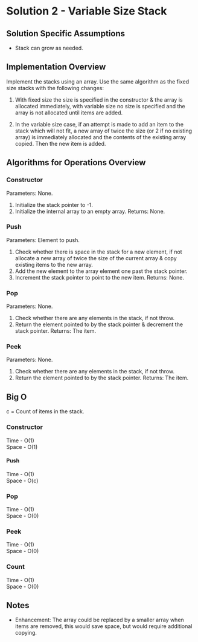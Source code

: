 ﻿# Solution 2 - Variable Size Stack

## Solution Specific Assumptions
- Stack can grow as needed.

## Implementation Overview
Implement the stacks using an array. Use the same algorithm as the fixed size
stacks with the following changes:

1. With fixed size the size is specified in the constructor & the array is
allocated immediately, with variable size no size is specified and the array
is not allocated until items are added.

2. In the variable size case, if an attempt is made to add an item to the
stack which will not fit, a new array of twice the size (or 2 if no existing array)
is immediately allocated and the contents of the existing array copied.
Then the new item is added.

## Algorithms for Operations Overview

### Constructor
Parameters: None.
1. Initialize the stack pointer to -1.
2. Initialize the internal array to an empty array.
Returns: None.

### Push
Parameters: Element to push.
1. Check whether there is space in the stack for a new element, if not allocate a new array of twice the size of the current array & copy existing items to the new array.
2. Add the new element to the array element one past the stack pointer.
3. Increment the stack pointer to point to the new item.
Returns: None.

### Pop
Parameters: None.
1. Check whether there are any elements in the stack, if not throw.
2. Return the element pointed to by the stack pointer & decrement the stack pointer.
Returns: The item.

### Peek
Parameters: None.
1. Check whether there are any elements in the stack, if not throw.
2. Return the element pointed to by the stack pointer.
Returns: The item.

## Big O
c = Count of items in the stack.

### Constructor
Time - O(1)  
Space - O(1)  

#### Push
Time - O(1)  
Space - O(c)  

### Pop
Time - O(1)  
Space - O(0)  

### Peek
Time - O(1)  
Space - O(0)  

### Count
Time - O(1)  
Space - O(0)  

## Notes
- Enhancement: The array could be replaced by a smaller array when items are
removed, this would save space, but would require additional copying.
